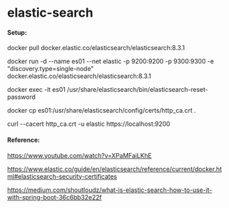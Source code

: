 # elastic-search

#### Setup: 

docker pull docker.elastic.co/elasticsearch/elasticsearch:8.3.1

docker run -d --name es01 --net elastic -p 9200:9200 -p 9300:9300 -e "discovery.type=single-node" docker.elastic.co/elasticsearch/elasticsearch:8.3.1

docker exec -it es01 /usr/share/elasticsearch/bin/elasticsearch-reset-password

docker cp es01:/usr/share/elasticsearch/config/certs/http_ca.crt .

curl --cacert http_ca.crt -u elastic https://localhost:9200

#### Reference: 

https://www.youtube.com/watch?v=XPaMFaiLKhE

https://www.elastic.co/guide/en/elasticsearch/reference/current/docker.html#elasticsearch-security-certificates

https://medium.com/shoutloudz/what-is-elastic-search-how-to-use-it-with-spring-boot-36c6bb32e22f

